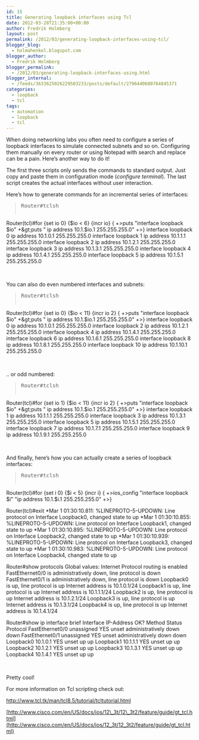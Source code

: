 ```yaml
---
id: 15
title: Generating loopback interfaces using Tcl
date: 2012-03-28T21:35:00+00:00
author: Fredrik Holmberg
layout: post
permalink: /2012/03/generating-loopback-interfaces-using-tcl/
blogger_blog:
  - holmahenkel.blogspot.com
blogger_author:
  - Fredrik Holmberg
blogger_permalink:
  - /2012/03/generating-loopback-interfaces-using.html
blogger_internal:
  - /feeds/3633625026229503233/posts/default/2796440680764845371
categories:
  - loopback
  - tcl
tags:
  - automation
  - loopback
  - tcl
---
```

When doing networking labs you often need to configure a series of loopback interfaces to simulate connected subnets and so on. Configuring them manually on every router or using Notepad with search and replace can be a pain. Here&#8217;s another way to do it!

<!--more-->

The first three scripts only sends the commands to standard output. Just copy and paste them in configuration mode (_configure terminal_). The last script creates the actual interfaces without user interaction.

Here&#8217;s how to generate commands for an incremental series of interfaces:

> <pre>Router#tclsh
Router(tcl)#for {set io 0} {$io &lt; 6} {incr io} {
+&gt;puts "interface loopback $io"
+&gt;puts " ip address 10.1.$io.1 255.255.255.0"
+&gt;}
interface loopback 0
 ip address 10.1.0.1 255.255.255.0
interface loopback 1
 ip address 10.1.1.1 255.255.255.0
interface loopback 2
 ip address 10.1.2.1 255.255.255.0
interface loopback 3
 ip address 10.1.3.1 255.255.255.0
interface loopback 4
 ip address 10.1.4.1 255.255.255.0
interface loopback 5
 ip address 10.1.5.1 255.255.255.0</pre>

&nbsp;

You can also do even numbered interfaces and subnets:

> <pre>Router#tclsh
Router(tcl)#for {set io 0} {$io &lt; 11} {incr io 2} {
+&gt;puts "interface loopback $io"
+&gt;puts " ip address 10.1.$io.1 255.255.255.0"
+&gt;}
interface loopback 0
 ip address 10.1.0.1 255.255.255.0
interface loopback 2
 ip address 10.1.2.1 255.255.255.0
interface loopback 4
 ip address 10.1.4.1 255.255.255.0
interface loopback 6
 ip address 10.1.6.1 255.255.255.0
interface loopback 8
 ip address 10.1.8.1 255.255.255.0
interface loopback 10
 ip address 10.1.10.1 255.255.255.0</pre>

&nbsp;

.. or odd numbered:

> <pre>Router#tclsh
Router(tcl)#for {set io 1} {$io &lt; 11} {incr io 2} {
+&gt;puts "interface loopback $io"
+&gt;puts " ip address 10.1.$io.1 255.255.255.0"
+&gt;}
interface loopback 1
 ip address 10.1.1.1 255.255.255.0
interface loopback 3
 ip address 10.1.3.1 255.255.255.0
interface loopback 5
 ip address 10.1.5.1 255.255.255.0
interface loopback 7
 ip address 10.1.7.1 255.255.255.0
interface loopback 9
 ip address 10.1.9.1 255.255.255.0</pre>

&nbsp;

And finally, here&#8217;s how you can actually create a series of loopback interfaces:

> <pre>Router#tclsh
Router(tcl)#for {set i 0} {$i &lt; 5} {incr i} {
+&gt;ios_config "interface loopback $i" "ip address 10.1.$i.1 255.255.255.0"
+&gt;}

Router(tcl)#exit
*Mar  1 01:30:10.811: %LINEPROTO-5-UPDOWN: Line protocol on Interface Loopback0,
changed state to up
*Mar  1 01:30:10.855: %LINEPROTO-5-UPDOWN: Line protocol on Interface Loopback1,
changed state to up
*Mar  1 01:30:10.895: %LINEPROTO-5-UPDOWN: Line protocol on Interface Loopback2,
changed state to up
*Mar  1 01:30:10.939: %LINEPROTO-5-UPDOWN: Line protocol on Interface Loopback3,
changed state to up
*Mar  1 01:30:10.983: %LINEPROTO-5-UPDOWN: Line protocol on Interface Loopback4,
changed state to up

Router#show protocols
Global values:
  Internet Protocol routing is enabled
FastEthernet0/0 is administratively down, line protocol is down
FastEthernet0/1 is administratively down, line protocol is down
Loopback0 is up, line protocol is up
  Internet address is 10.1.0.1/24
Loopback1 is up, line protocol is up
  Internet address is 10.1.1.1/24
Loopback2 is up, line protocol is up
  Internet address is 10.1.2.1/24
Loopback3 is up, line protocol is up
  Internet address is 10.1.3.1/24
Loopback4 is up, line protocol is up
  Internet address is 10.1.4.1/24

Router#show ip interface brief
Interface                  IP-Address      OK? Method Status                Protocol
FastEthernet0/0            unassigned      YES unset  administratively down down
FastEthernet0/1            unassigned      YES unset  administratively down down
Loopback0                  10.1.0.1        YES unset  up                    up
Loopback1                  10.1.1.1        YES unset  up                    up
Loopback2                  10.1.2.1        YES unset  up                    up
Loopback3                  10.1.3.1        YES unset  up                    up
Loopback4                  10.1.4.1        YES unset  up                    up</pre>

&nbsp;

Pretty cool!

For more information on Tcl scripting check out:
  
<http://www.tcl.tk/man/tcl8.5/tutorial/tcltutorial.html>
  
[http://www.cisco.com/en/US/docs/ios/12\_3t/12\_3t2/feature/guide/gt_tcl.html](http://www.cisco.com/en/US/docs/ios/12_3t/12_3t2/feature/guide/gt_tcl.html)